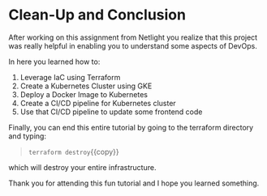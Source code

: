 # Clean-Up and Conclusion

After working on this assignment from Netlight you realize that this project was really helpful in enabling you to understand some aspects of DevOps.

In here you learned how to:

1. Leverage IaC using Terraform
2. Create a Kubernetes Cluster using GKE
3. Deploy a Docker Image to Kubernetes
4. Create a CI/CD pipeline for Kubernetes cluster
5. Use that CI/CD pipeline to update some frontend code


Finally, you can end this entire tutorial by going to the terraform directory and typing:

> `terraform destroy`{{copy}}

which will destroy your entire infrastructure.

Thank you for attending this fun tutorial and I hope you learned something.



